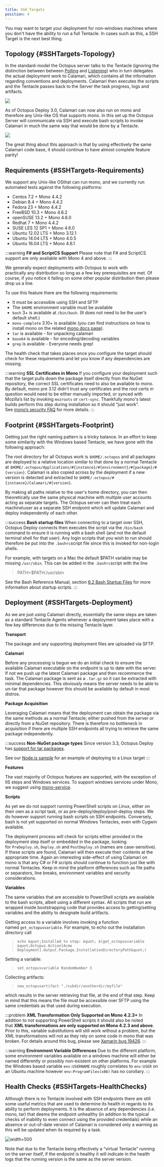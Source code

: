 ```yaml
---
title: SSH Targets
position: 4
---
```



You may want to target your deployment for non-windows machines where you don't have the ability to run a full Tentacle. In cases such as this, a SSH Target is the next best thing.

## Topology {#SSHTargets-Topology}


In the standard-model the Octopus server talks to the Tentacle (ignoring the distinction between between [Polling](/docs/installation/installing-tentacles/polling-tentacles.md) and [Listening](/docs/installation/installing-tentacles/listening-tentacles.md)) who in turn delegates the actual deployment work to Calamari, which contains all the information regarding conventions and deployments. Calamari then executes the scripts and the Tentacle passes back to the Server the task progress, logs and artifacts.


![](/docs/images/3048063/3277601.png)


As of Octopus Deploy 3.0, Calamari can now also run on mono and therefore any Unix-like OS that supports mono. In this set up the Octopus Server will communicate via SSH and execute bash scripts to invoke Calamari in much the same way that would be done by a Tentacle.


![](/docs/images/3048063/3277602.png)


The great thing about this approach is that by using effectively the same Calamari code base, it should continue to have almost complete feature parity!

## Requirements {#SSHTargets-Requirements}


We support any Unix-like OSthat can run mono, and we currently run automated tests against the following platforms:

- Centos 7.2 + Mono 4.4.2
- Debian 8.4 + Mono 4.4.2
- Fedora 23 + Mono 4.4.2
- FreeBSD 10.3 + Mono 4.6.2
- openSUSE 13.2 + Mono 4.6.0
- Redhat 7 + Mono 4.4.2
- SUSE LES 12 SP1 + Mono 4.6.0
- Ubuntu 12.02 LTS + Mono 3.12.1
- Ubuntu 14.04 LTS + Mono 4.0.5
- Ubuntu 16.04 LTS + Mono 4.6.1





:::warning
**F# and ScriptCS Support**
Please note that F# and ScriptCS support are only available with Mono 4 and above.
:::





We generally expect deployments with Octopus to work with practically any distribution so long as a few key prerequisites are met. Of course, if you notice it failing on some other popular distribution then please drop us a line.


To use this feature there are the following requirements:

- It must be accessible using SSH and SFTP
- The `$HOME` environment variable must be available
- `bash` 3+ is available at `/bin/bash`. (It does not need to be the user’s default shell.)
- `mono-complete` 3.10+ is available (you can find instructions on how to install mono on the related [mono docs page](http://www.mono-project.com/docs/getting-started/install/linux/)).
- `tar` is available - for unpacking calamari
- `base64` is available - for encoding/decoding variables
- `grep` is available - Everyone needs grep!



The health check that takes places once you configure the target should check for these requirements and let you know if any dependencies are missing.




:::warning
**SSL Certificates in Mono**
If you configure your deployment such that the target pulls down the package itself directly from the NuGet repository, the correct SSL certificates need to also be available to mono. By default, mono pre 3.12 didn’t trust any certificates and the root certs in question would need to be either manually imported, or synced with Mozilla’s list by invoking `mozroots` or `cert-sync`. Thankfully mono's latest builds perform this step during installation so it should “just work”. See [mono’s security FAQ](http://www.mono-project.com/docs/faq/security/) for more details.
:::

## Footprint {#SSHTargets-Footprint}


Getting just the right naming pattern is a tricky balance. In an effort to keep some similarity with the Windows based Tentacle, we have gone with the following approach:


The root directory for all Octopus work is `$HOME/.octopus` and all packages are deployed to a relative location similar to that done by a normal Tentacle at `$HOME/.octopus/Applications/#{instance}/#{environment}/#{package}/#{version}`.
Calamari is also copied across by the deployment if a new version is detected and extracted to `$HOME/.octopus/#{instance}/Calamari/#{version}`.


By making all paths relative to the user's home directory, you can then theoretically use the same physical machine with multiple user accounts acting as separate targets. The Octopus server can then treat each machine\user as a separate SSH endpoint which will update Calamari and deploy independently of each other.

:::success
**Bash startup files**
When connecting to a target over SSH, Octopus Deploy connects then executes the script via the `/bin/bash` command to ensure it is running with a bash shell (and not the default terminal shell for that user). Any login scripts that you wish to run should therefore be put into the `.bashrc`script file since this is invoked for non-login shells.


For example, with targets on a Mac the default $PATH variable may be missing `/usr/sbin`. This can be added in the `.bashrc`script with the line


> PATH=$PATH:/usr/sbin



See the Bash Reference Manual, section [6.2 Bash Startup Files](http://www.gnu.org/software/bash/manual/bashref.html#Bash-Startup-Files) for more information about startup scripts.
:::

## Deployment {#SSHTargets-Deployment}


As we are just using Calamari directly, essentially the same steps are taken as a standard Tentacle Agents whenever a deployment takes place with a few key differences due to the missing Tentacle layer.


**Transport**


The package and any supporting deployment files are uploaded via SFTP.


**Calamari**


Before any processing is begun we do an initial check to ensure the available Calamari executable on the endpoint is up to date with the server. If not we push up the latest Calamari package and then recommence the task. The Calamari package is sent as a `.tar.gz` so it can be extracted with minimal dependencies. This obviously means the server needs to be able to un-tar that package however this should be available by default in most distros.


**Package Acquisition**


Leveraging Calamari means that the deployment can obtain the package via the same methods as a normal Tentacle; either pushed from the server or directly from a NuGet repository. There is therefore no bottleneck in acquisition if there are multiple SSH endpoints all trying to retrieve the same package independently.

:::success
**Non-NuGet package types**
Since version 3.3, Octopus Deploy has [support for tar packages](/docs/packaging-applications/supported-packages.md).


See our [Node.js sample](/docs/guides/node-on-nix-deployments/index.md) for an example of deploying to a Linux target
:::


**Features**


The vast majority of Octopus features are supported, with the exception of IIS steps and Windows services. To support windows services under Mono, we suggest using [mono-service](https://linux.die.net/man/1/mono-service).


**Scripts**


As yet we do not support running PowerShell scripts on Linux, either on their own as a script task, or as pre-deploy/deploy/post-deploy steps. We do however support running bash scripts on SSH endpoints. Conversely, bash is not yet supported on normal Windows Tentacles, even with Cygwin available.


The deployment process will check for scripts either provided in the deployment step itself or embedded in the package, looking for `PreDeploy.sh`, `Deploy.sh` and `PostDeploy.sh` (names are case-sensitive). If these scripts are found, Calamari will then execute their contents at the appropriate time. Again an interesting side-effect of using Calamari on mono is that any C# or F# scripts should continue to function just like with normal Tentacles. Keep in mind the platform differences such as file paths or separators, line breaks, environment variables and security considerations.


**Variables**


The same variables that are accessible to PowerShell scripts are available to the bash scripts, albeit using a different syntax. All scripts that run are wrapped inside bootstrapping code that provides access to getting/setting variables and the ability to designate build artifacts.


Getting access to a variable involves invoking a function named `get_octopusvariable`. For example, to echo out the installation directory call


> `echo &quot;Installed to step: &quot; $(get_octopusvariable &quot;Octopus.Action[Acme Deployment].Output.Package.InstallationDirectoryPath&quot;)`



Setting a variable:


> ```
> set_octopusvariable RandomNumber 3
> ```



Collecting artifacts:


> ```
> new_octopusartifact "./subdir/anotherdir/myfile"
> ```



which results in the server retrieving that file, at the end of that step. Keep in mind that this means the file must be accessible over SFTP using the same credentials as that used during execution.

:::problem
**XML Transformation Only Supported on Mono 4.2.3+**
In addition to not supporting PowerShell scripts it should also be noted that **XML transformations are only supported on Mono 4.2.3 and above**. Prior to this, variable substitutions will still work without a problem, but the XML transformations will not as they rely on some code in mono that was broken. For details around this bug, please see [Xamarin bug 19426](https://bugzilla.xamarin.com/show_bug.cgi?id=19426).
:::

:::warning
**Environment Variable Differences**
Due to the different platform, some environment variables available on a windows machine will either be named differently or possibly non-existent on other platforms. For example the Windows based variable `env:USERNAME` roughly correlates to `env:USER` on an Ubuntu machine however `env:ProgramFiles(x86)` has no corollary.
:::

## Health Checks {#SSHTargets-HealthChecks}


Although there is no Tentacle involved with SSH endpoints there are still some useful metrics that are used to determine its health in regards to its ability to perform deployments. It is the absence of any dependencies (i.e. mono, tar) that deems the endpoint unhealthy (in addition to the typical checks of inability to even connect using the provided credentials) while an absence or out-of-date version of Calamari is considered only a warning as this will be updated when its required by a task.


![](/docs/images/3048063/3277600.png "width=500")


Note that due to the Tentacle being effectively a “virtual Tentacle” running on the server itself, if the endpoint is healthy it will indicate in the health logs that the running version is the same as the server version.
